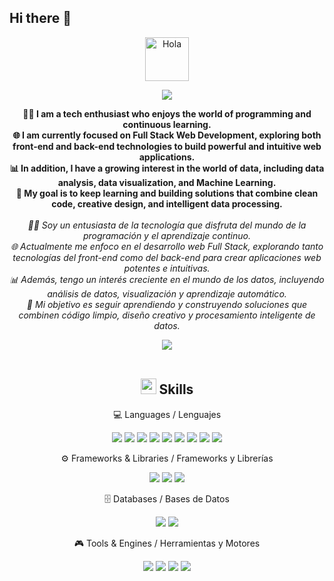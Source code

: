 ## Hi there 👋
<div align="center">
  <img alt="Hola" height="70px" width="70px" align="center" src="https://c.tenor.com/fYg91qBpDdgAAAAi/bongo-cat-transparent.gif"></img><br>
  <p align="center">
    <a href="https://github.com/fairyland0926"><img src="https://readme-typing-svg.herokuapp.com?font=Titan+One&size=30&duration=2000&pause=1000&width=435&lines=civil+engineer+in+computer+science;Ingeniero+civil+en+informatica"></a>
  </p>

  
  <p align="center">
    <b>
      👨‍💻 I am a tech enthusiast who enjoys the world of programming and continuous learning.<br>
      🌐 I am currently focused on Full Stack Web Development, exploring both front-end and back-end technologies to build powerful and intuitive web applications.<br>
      📊 In addition, I have a growing interest in the world of data, including data analysis, data visualization, and Machine Learning.<br>
      🚀 My goal is to keep learning and building solutions that combine clean code, creative design, and intelligent data processing.
    </b>
    <br><br>
    <i>
      👨‍💻 Soy un entusiasta de la tecnología que disfruta del mundo de la programación y el aprendizaje continuo.<br>
      🌐 Actualmente me enfoco en el desarrollo web Full Stack, explorando tanto tecnologías del front-end como del back-end para crear aplicaciones web potentes e intuitivas.<br>
      📊 Además, tengo un interés creciente en el mundo de los datos, incluyendo análisis de datos, visualización y aprendizaje automático.<br>
      🚀 Mi objetivo es seguir aprendiendo y construyendo soluciones que combinen código limpio, diseño creativo y procesamiento inteligente de datos.
    </i>
  </p>

  <img src="https://user-images.githubusercontent.com/73097560/115834477-dbab4500-a447-11eb-908a-139a6edaec5c.gif"><br><br>

  ## <img src="https://media2.giphy.com/media/QssGEmpkyEOhBCb7e1/giphy.gif?cid=ecf05e47a0n3gi1bfqntqmob8g9aid1oyj2wr3ds3mg700bl&rid=giphy.gif" width ="25"><b> Skills</b>

  💻 Languages / Lenguajes
  <p align="center"> 
      <img src="https://img.shields.io/badge/Python-3776AB?style=for-the-badge&logo=python&logoColor=white"/> 
      <img src="https://img.shields.io/badge/JavaScript-F7DF1E?style=for-the-badge&logo=javascript&logoColor=black"/> 
      <img src="https://img.shields.io/badge/C%23-239120?style=for-the-badge&logo=c-sharp&logoColor=white"/> 
      <img src="https://img.shields.io/badge/C++-00599C?style=for-the-badge&logo=c%2B%2B&logoColor=white"/> 
      <img src="https://img.shields.io/badge/C-555555?style=for-the-badge&logo=c&logoColor=white"/> 
      <img src="https://img.shields.io/badge/HTML5-E34F26?style=for-the-badge&logo=html5&logoColor=white"/> 
      <img src="https://img.shields.io/badge/CSS3-1572B6?style=for-the-badge&logo=css3&logoColor=white"/> 
      <img src="https://img.shields.io/badge/SQL-4479A1?style=for-the-badge&logo=postgresql&logoColor=white"/>
      <img src="https://img.shields.io/badge/Jupyter-FF2B22?style=for-the-badge&logo=jupyter&logoColor=white"/> <!-- Jupyter Notebook -->
  </p>
  ⚙️ Frameworks & Libraries / Frameworks y Librerías
  <p align="center"> 
    <img src="https://img.shields.io/badge/React-20232A?style=for-the-badge&logo=react&logoColor=61DAFB"/> 
    <img src="https://img.shields.io/badge/Next.js-000000?style=for-the-badge&logo=next.js&logoColor=white"/> 
    <img src="https://img.shields.io/badge/Tailwind_CSS-38B2AC?style=for-the-badge&logo=tailwind-css&logoColor=white"/> 
  
  </p>
  🗄️ Databases / Bases de Datos
  <p align="center"> 
    <img src="https://img.shields.io/badge/PostgreSQL-4169E1?style=for-the-badge&logo=postgresql&logoColor=white"/> 
    <img src="https://img.shields.io/badge/MySQL-00758F?style=for-the-badge&logo=mysql&logoColor=white"/> 
  </p>
  🎮 Tools & Engines / Herramientas y Motores
  <p align="center">
    <img src="https://img.shields.io/badge/Unity-000000?style=for-the-badge&logo=unity&logoColor=white"/>
    <img src="https://img.shields.io/badge/GitHub-181717?style=for-the-badge&logo=github&logoColor=white"/>
    <img src="https://img.shields.io/badge/Google-4285F4?style=for-the-badge&logo=google&logoColor=white"/>
    <img src="https://img.shields.io/badge/Visual%20Studio%20Code-0078D4?style=for-the-badge&logo=visual-studio-code&logoColor=white"/>
  </p>

</div>

  
<!--
**KiivYx/KiivYx** is a ✨ _special_ ✨ repository because its `README.md` (this file) appears on your GitHub profile.

Here are some ideas to get you started:

- 🔭 I’m currently working on ...
- 🌱 I’m currently learning ...
- 👯 I’m looking to collaborate on ...
- 🤔 I’m looking for help with ...
- 💬 Ask me about ...
- 📫 How to reach me: ...
- 😄 Pronouns: ...
- ⚡ Fun fact: ...
-->
